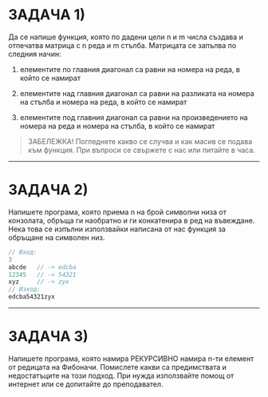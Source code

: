 # ЗАДАЧА 1)

Да се напише функция, която по дадени цели n и m числа създава и отпечатва матрица с n реда и m стълба. Матрицата се запълва по следния начин:
 
 1. елементите по главния диагонал са равни на номера на реда, в който се намират

 2. елементите над главния диагонал са равни на разликата на номера на стълба и номера на реда, в който се намират

 3. елементите под главния диагонал са равни на произведението на номера на реда и номера на стълба, в който се намират

> ЗАБЕЛЕЖКА! Погледнете какво се случва и как масив се подава към функция. При въпроси се свържете с нас или питайте в часа.

---

# ЗАДАЧА 2)

Напишете програма, която приема n на брой символни низа от конзолата, обръща ги наобратно и ги конкатенира в ред на въвеждане. Нека това се изпълни използвайки написана от нас функция за обръщане на символен низ.

```c++
// Вход:
3
abcde   // -> edcba
12345   // -> 54321
xyz     // -> zyx
// Изход:
edcba54321zyx
```
>
---
# ЗАДАЧА 3)

Напишете програма, която намира РЕКУРСИВНО намира n-ти елемент от редицата на Фибоначи. Помислете какви са предимствата и недостатъците на този подход. При нужда използвайте помощ от интернет или се допитайте до преподавател.